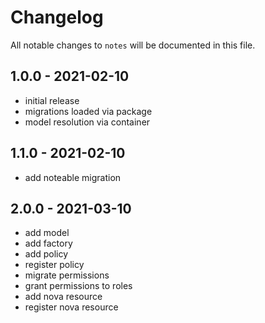 # Changelog

All notable changes to `notes` will be documented in this file.

## 1.0.0 - 2021-02-10

- initial release
- migrations loaded via package
- model resolution via container

## 1.1.0 - 2021-02-10

- add noteable migration

## 2.0.0 - 2021-03-10

- add model
- add factory
- add policy
- register policy
- migrate permissions
- grant permissions to roles
- add nova resource
- register nova resource
